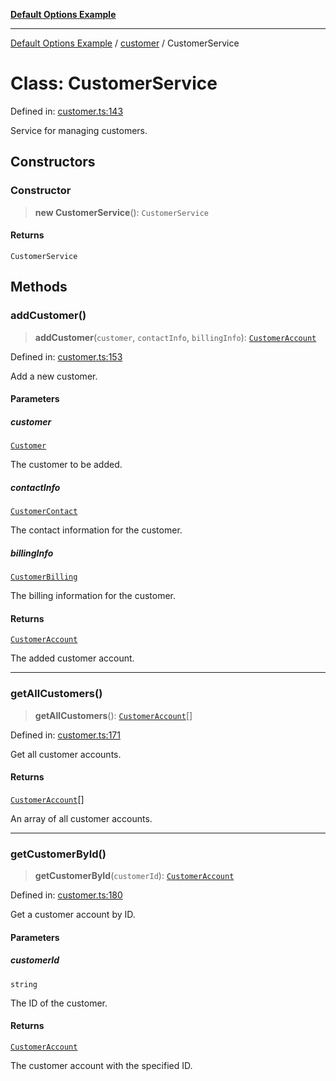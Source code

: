 [**Default Options Example**](../../README.md)

***

[Default Options Example](../../modules.md) / [customer](../README.md) / CustomerService

# Class: CustomerService

Defined in: [customer.ts:143](https://github.com/typedoc2md/dummy-typescript-api/blob/main/src/customer.ts#L143)

Service for managing customers.

## Constructors

### Constructor

> **new CustomerService**(): `CustomerService`

#### Returns

`CustomerService`

## Methods

### addCustomer()

> **addCustomer**(`customer`, `contactInfo`, `billingInfo`): [`CustomerAccount`](CustomerAccount.md)

Defined in: [customer.ts:153](https://github.com/typedoc2md/dummy-typescript-api/blob/main/src/customer.ts#L153)

Add a new customer.

#### Parameters

##### customer

[`Customer`](../interfaces/Customer.md)

The customer to be added.

##### contactInfo

[`CustomerContact`](../interfaces/CustomerContact.md)

The contact information for the customer.

##### billingInfo

[`CustomerBilling`](../interfaces/CustomerBilling.md)

The billing information for the customer.

#### Returns

[`CustomerAccount`](CustomerAccount.md)

The added customer account.

***

### getAllCustomers()

> **getAllCustomers**(): [`CustomerAccount`](CustomerAccount.md)[]

Defined in: [customer.ts:171](https://github.com/typedoc2md/dummy-typescript-api/blob/main/src/customer.ts#L171)

Get all customer accounts.

#### Returns

[`CustomerAccount`](CustomerAccount.md)[]

An array of all customer accounts.

***

### getCustomerById()

> **getCustomerById**(`customerId`): [`CustomerAccount`](CustomerAccount.md)

Defined in: [customer.ts:180](https://github.com/typedoc2md/dummy-typescript-api/blob/main/src/customer.ts#L180)

Get a customer account by ID.

#### Parameters

##### customerId

`string`

The ID of the customer.

#### Returns

[`CustomerAccount`](CustomerAccount.md)

The customer account with the specified ID.
